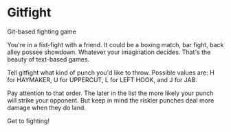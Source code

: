 Gitfight
========

Git-based fighting game

You're in a fist-fight with a friend. It could be a boxing match, bar
fight, back alley possee showdown. Whatever your imagination decides.
That's the beauty of text-based games.

Tell gitfight what kind of punch you'd like to throw. Possible values
are: H for HAYMAKER, U for UPPERCUT, L for LEFT HOOK, and J for JAB.

Pay attention to that order. The later in the list the more likely your
punch will strike your opponent. But keep in mind the riskier punches
deal more damage when they do land.

Get to fighting!
